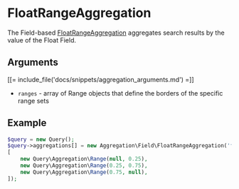 # FloatRangeAggregation

The Field-based [FloatRangeAggregation](https://github.com/ibexa/core/blob/main/src/contracts/Repository/Values/Content/Query/Aggregation/Field/FloatRangeAggregation.php) aggregates search results by the value of the Float Field.

## Arguments

[[= include_file('docs/snippets/aggregation_arguments.md') =]]
- `ranges` - array of Range objects that define the borders of the specific range sets

## Example

``` php
$query = new Query();
$query->aggregations[] = new Aggregation\Field\FloatRangeAggregation('float', 'product', 'weight',
[
    new Query\Aggregation\Range(null, 0.25),
    new Query\Aggregation\Range(0.25, 0.75),
    new Query\Aggregation\Range(0.75, null),
]);
```
